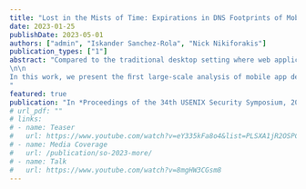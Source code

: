 ```yaml
---
title: "Lost in the Mists of Time: Expirations in DNS Footprints of Mobile Apps"
date: 2023-01-25
publishDate: 2023-05-01
authors: ["admin", "Iskander Sanchez-Rola", "Nick Nikiforakis"]
publication_types: ["1"]
abstract: "Compared to the traditional desktop setting where web applications (apps) are live by nature, mobile apps are similar to binary programs that are installed on devices, in that they remain static until they are updated. However, they can also contain live, dynamic components if they interface with the web. This may lead to a confusing scenario, in which a mobile app itself has not been updated, but changes in dynamic components have caused changes in the overall app behavior.
\n\n
In this work, we present the ﬁrst large-scale analysis of mobile app dependencies through a dual perspective accounting for time and version updates, with a focus on expired domains. First, we detail a methodology to build a representative corpus comprising 77,206 versions of 15,124 unique Android apps. Next, we extract the unique eTLD+1 domain dependencies — the “DNS footprint” — of each APK by monitoring the network trafﬁc produced with a dynamic, UI-guided test input generator and report on the footprint of a typical app. Using these footprints, combined with a methodology that deduces potential periods of vulnerability for individual APKs by leveraging passive DNS, we characterize how apps may have been affected by expired domains throughout time. Our ﬁndings indicate that the threat of expired domains in app dependencies is nontrivial at scale, affecting hundreds of apps and thousands of APKs, occasionally affecting apps that rank within the top ten of their categories, apps that have hundreds of millions of downloads, or apps that were the latest version. Furthermore, we uncovered 41 immediately registrable domains that were found in app footprints during our analyses, and provide evidence in the form of case studies as to their potential for abuse. We also ﬁnd that even the most security-conscious users cannot protect themselves against the risk of their using an app that has an expired dependency, even if they can update their apps instantaneously.
"
featured: true
publication: "In *Proceedings of the 34th USENIX Security Symposium, 2025 (to appear)*"
# url_pdf: ""
# links:
# - name: Teaser
#   url: https://www.youtube.com/watch?v=eY335kFa8o4&list=PLSXA1jR2OSPCQAdwDqummDi9dNxiHJWLx&index=2
# - name: Media Coverage
#   url: /publication/so-2023-more/
# - name: Talk
#   url: https://www.youtube.com/watch?v=8mgHW3CGsm8
---
```

